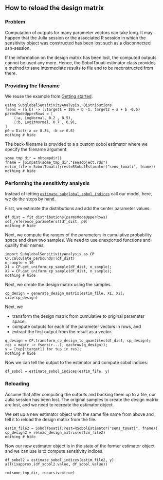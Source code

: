 ## How to reload the design matrix

### Problem
Computation of outputs for many parameter vectors can take long. It may happen
that the Julia session or the associated R session in which the sensitivity
object was constructed has been lost such as a disconnected ssh-session. 

If the information on
the design matrix has been lost, the computed outputs cannot be used any more.
Hence, the SobolTouati estimator class provides a method to save intermediate results to file 
and to be reconstructed from there.

### Providing the filename
We reuse the example from [Getting started](@ref).

```@example reload1
using SubglobalSensitivityAnalysis, Distributions
fsens = (a,b) -> (;target1 = 10a + b -1, target2 = a + b -0.5)
parmsModeUpperRows = [
    (:a, LogNormal, 0.2 , 0.5),
    (:b, LogitNormal, 0.7 , 0.9),
]
p0 = Dict(:a => 0.34, :b => 0.6)
nothing # hide
``` 

The back-filename is provided to a a custom sobol estimator where we specify the filename argument:
```@example reload1
some_tmp_dir = mktempdir()
fname = joinpath(some_tmp_dir,"sensobject.rds")
estim_file = SobolTouati(;rest=RSobolEstimator("sens_touati", fname))
nothing # hide
``` 

### Performing the sensitivity analysis
Instead of letting [`estimate_subglobal_sobol_indices`](@ref) call our
model, here, we do the steps by hand.

First, we estimate the distributions and add the center parameter values.
```@example reload1
df_dist = fit_distributions(parmsModeUpperRows)
set_reference_parameters!(df_dist, p0)
nothing # hide
``` 

Next, we compute the ranges of the parameters in
cumulative probability space and draw two samples. 
We need to use unexported functions and qualify their names.
```@example reload1
import SubglobalSensitivityAnalysis as CP
CP.calculate_parbounds!(df_dist)
n_sample = 10
X1 = CP.get_uniform_cp_sample(df_dist, n_sample);
X2 = CP.get_uniform_cp_sample(df_dist, n_sample);
nothing # hide
``` 

Next, we create the design matrix using the samples.
```@example reload1
cp_design = generate_design_matrix(estim_file, X1, X2);
size(cp_design)
``` 

Next, we
- transform the design matrix from cumulative to original parameter space, 
- compute outputs for each of the parameter vectors in rows, and 
- extract the first output from the result as a vector.
```@example reload1
q_design = CP.transform_cp_design_to_quantiles(df_dist, cp_design);
res = map(r -> fsens(r...), eachrow(q_design));
y = [tup[:target1] for tup in res];
nothing # hide
``` 

Now we can tell the output to the estimator and compute sobol indices:
```@example reload1
df_sobol = estimate_sobol_indices(estim_file, y)
``` 

### Reloading
Assume that after computing the outputs and backing them up to a file, our Julia
session has been lost. The original samples to create the design matrix are lost,
and we need to recreate the estimator object.

We set up a new estimator object with the same file name from above and
tell it to reload the design matrix from the file.

```@example reload1
estim_file2 = SobolTouati(;rest=RSobolEstimator("sens_touati", fname))
cp_design2 = reload_design_matrix(estim_file2)
nothing # hide
``` 

Now our new estimator object is in the state of the former estimator object
and we can use is to compute sensitivity indices.
```@example reload1
df_sobol2 = estimate_sobol_indices(estim_file2, y)
all(isapprox.(df_sobol2.value, df_sobol.value))
``` 

```@setup reload1
rm(some_tmp_dir, recursive=true)
``` 


